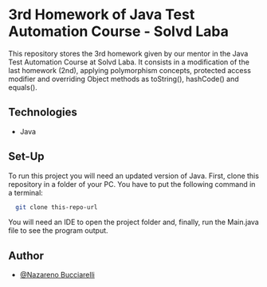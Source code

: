 # 3rd Homework of Java Test Automation Course - Solvd Laba
This repository stores the 3rd homework given by our mentor in the Java Test 
Automation Course at Solvd Laba. It consists in a modification of the last 
homework (2nd), applying polymorphism concepts, protected access modifier and
overriding Object methods as toString(), hashCode() and equals().

## Technologies

- Java

## Set-Up

To run this project you will need an updated version of Java.
First, clone this repository in a folder of your PC.
You have to put the following command in a terminal:

```bash
  git clone this-repo-url
```
You will need an IDE to open the project folder and, finally, run the Main.java 
file to see the program output.

## Author

- [@Nazareno Bucciarelli](https://github.com/nazabucciarelli)
